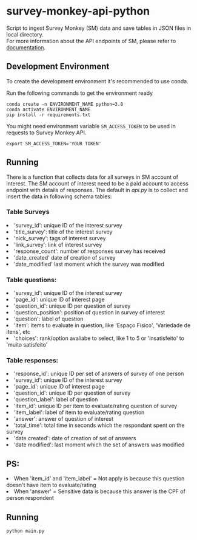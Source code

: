 # survey-monkey-api-python


Script to ingest Survey Monkey (SM) data and save tables in JSON files in local directory. <br>
For more information about the API endpoints of SM, please refer to
[documentation](https://developer.surveymonkey.com/api/v3/).


## Development Environment

To create the development environment it's recommended to use conda.

Run the following commands to get the environment ready

```
conda create -n ENVIRONMENT_NAME python=3.8
conda activate ENVIRONMENT_NAME
pip install -r requirements.txt
```

You might need environment variable `SM_ACCESS_TOKEN` to be used in requests to Survey Monkey API.

```
export SM_ACCESS_TOKEN='YOUR TOKEN'
```

## Running
There is a function that collects data for all surveys in SM account of interest. 
The SM account of interest need to be a paid account to access endpoint with details of responses.
The default in <i> api.py </i> is to collect and insert the data in following schema tables:

### Table Surveys
<li> 'survey_id': unique ID of the interest survey <br> </li>
<li> 'title_survey': title of the interest survey <br> </li>
<li> 'nick_survey': tags of interest survey <br> </li>
<li> 'link_survey': link of interest survey <br> </li>
<li> 'response_count': number of responses survey has received <br> </li>
<li> 'date_created' date of creation of survey <br> </li>
<li> 'date_modified' last moment which the survey was modified <br> </li>

### Table questions:
<li> 'survey_id': unique ID of the interest survey <br> </li>
<li> 'page_id': unique ID of interest page <br> </li>
<li> 'question_id': unique ID per question of survey <br> </li>
<li> 'question_position': position of question in survey of interest <br> </li>
<li> 'question': label of question  <br> </li>
<li> 'item': items to evaluate in question, like 'Espaço Físico', 'Variedade de itens', etc <br> </li>
<li> 'choices': rank/option avaliabe to select, like 1 to 5 or 'insatisfeito' to 'muito satisfeito' <br> </li>

          
### Table responses:
<li> 'response_id': unique ID per set of answers of survey of one person <br> </li>
<li> 'survey_id': unique ID of the interest survey <br> </li>
<li> 'page_id': unique ID of interest page <br> </li>
<li> 'question_id': unique ID per question of survey <br> </li>
<li> 'question_label': label of question <br> </li>
<li> 'item_id': unique ID per item to evaluate/rating question of survey <br> </li>
<li> 'item_label': label of item to evaluate/rating question <br> </li>
<li> 'answer': answer of question of interest <br> </li>
<li> 'total_time': total time in seconds which the respondant spent on the survey <br> </li>
<li> 'date created': date of creation of set of answers <br> </li>
<li> 'date modified': last moment which the set of answers was modified <br> </li>

## PS:
<li> When 'item_id' and 'item_label' = Not apply is because this question doesn't have item to evaluate/rating <br> </li>
<li> When 'answer' = Sensitive data is because this answer is the CPF of person respondent <br> </li>

## Running
```
python main.py
```
